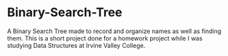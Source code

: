 # Binary-Search-Tree

A Binary Search Tree made to record and organize names as well as finding them.
This is a short project done for a homework project while I was studying Data Structures at Irvine Valley College. 
